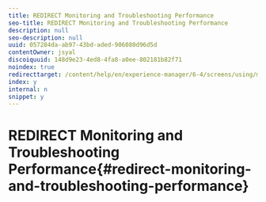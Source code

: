 ```yaml
---
title: REDIRECT Monitoring and Troubleshooting Performance
seo-title: REDIRECT Monitoring and Troubleshooting Performance
description: null
seo-description: null
uuid: 057284da-ab97-43bd-aded-906080d96d5d
contentOwner: jsyal
discoiquuid: 148d9e23-4ed8-4fa8-a0ee-802181b82f71
noindex: true
redirecttarget: /content/help/en/experience-manager/6-4/screens/using/monitoring-screens
index: y
internal: n
snippet: y
---
```


# REDIRECT Monitoring and Troubleshooting Performance{#redirect-monitoring-and-troubleshooting-performance}

